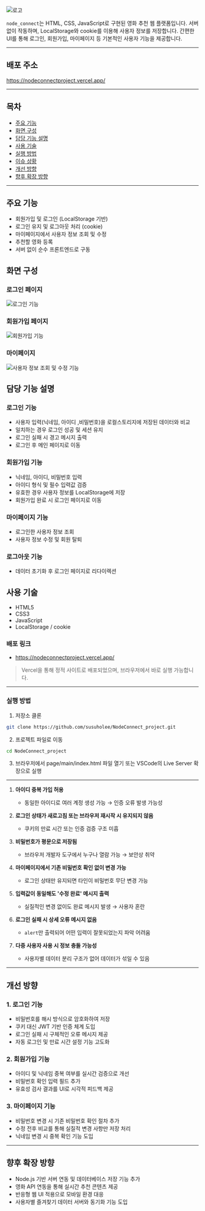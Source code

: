 ![로고](./images/logo.jpg)

`node_connect`는 HTML, CSS, JavaScript로 구현된 영화 추천 웹 플랫폼입니다. 서버 없이 작동하며, LocalStorage와 cookie를 이용해 사용자 정보를 저장합니다. 간편한 UI를 통해 로그인, 회원가입, 마이페이지 등 기본적인 사용자 기능을 제공합니다.

---

## 배포 주소  
https://nodeconnectproject.vercel.app/

---

## 목차
- [주요 기능](#주요-기능)
- [화면 구성](#화면-구성)
- [담당 기능 설명](#담당-기능-설명)
- [사용 기술](#사용-기술)
- [실행 방법](#실행-방법)
- [이슈 상황](#이슈-상황)
- [개선 방향](#개선-방향)
- [향후 확장 방향](#향후-확장-방향)

---

## 주요 기능

- 회원가입 및 로그인 (LocalStorage 기반)
- 로그인 유지 및 로그아웃 처리 (cookie)
- 마이페이지에서 사용자 정보 조회 및 수정
- 추천할 영화 등록 
- 서버 없이 순수 프론트엔드로 구동

## 화면 구성

### 로그인 페이지
![로그인 기능](./images/login.gif)

### 회원가입 페이지
![회원가입 기능](./images/signup.gif)

### 마이페이지 
![사용자 정보 조회 및 수정 기능](./images/mypage.gif)

## 담당 기능 설명

### 로그인 기능

- 사용자 입력(닉네임, 아이디 ,비밀번호)을 로컬스토리지에 저장된 데이터와 비교
- 일치하는 경우 로그인 성공 및 세션 유지
- 로그인 실패 시 경고 메시지 출력
- 로그인 후 메인 페이지로 이동

### 회원가입 기능

- 닉네임, 아이디, 비밀번호 입력
- 아이디 형식 및 필수 입력값 검증
- 유효한 경우 사용자 정보를 LocalStorage에 저장
- 회원가입 완료 시 로그인 페이지로 이동

### 마이페이지 기능
- 로그인한 사용자 정보 조회
- 사용자 정보 수정 및 회원 탈퇴

### 로그아웃 기능
- 데이터 초기화 후 로그인 페이지로 리다이렉션

## 사용 기술
- HTML5
- CSS3
- JavaScript
- LocalStorage / cookie

### 배포 링크

- https://nodeconnectproject.vercel.app/

> Vercel을 통해 정적 사이트로 배포되었으며, 브라우저에서 바로 실행 가능합니다.

---

### 실행 방법

1. 저장소 클론

```bash
git clone https://github.com/susuholee/NodeConnect_project.git
```
2. 프로젝트 파일로 이동
```bash
cd NodeConnect_project 
```
3. 브라우저에서 page/main/index.html 파일 열기
또는 VSCode의 Live Server 확장으로 실행
---
1. **아이디 중복 가입 허용**  
   - 동일한 아이디로 여러 계정 생성 가능 → 인증 오류 발생 가능성

2. **로그인 상태가 새로고침 또는 브라우저 재시작 시 유지되지 않음**  
   - 쿠키의 만료 시간 또는 인증 검증 구조 미흡

3. **비밀번호가 평문으로 저장됨**  
   - 브라우저 개발자 도구에서 누구나 열람 가능 → 보안상 취약

4. **마이페이지에서 기존 비밀번호 확인 없이 변경 가능**  
   - 로그인 상태만 유지되면 타인이 비밀번호 무단 변경 가능

5. **입력값이 동일해도 '수정 완료' 메시지 출력**  
   - 실질적인 변경 없이도 완료 메시지 발생 → 사용자 혼란

6. **로그인 실패 시 상세 오류 메시지 없음**  
   - `alert`만 출력되어 어떤 입력이 잘못되었는지 파악 어려움

7. **다중 사용자 사용 시 정보 충돌 가능성**  
   - 사용자별 데이터 분리 구조가 없어 데이터가 섞일 수 있음

---

## 개선 방향

### 1. 로그인 기능
- 비밀번호를 해시 방식으로 암호화하여 저장
- 쿠키 대신 JWT 기반 인증 체계 도입
- 로그인 실패 시 구체적인 오류 메시지 제공
- 자동 로그인 및 만료 시간 설정 기능 고도화

### 2. 회원가입 기능
- 아이디 및 닉네임 중복 여부를 실시간 검증으로 개선
- 비밀번호 확인 입력 필드 추가
- 유효성 검사 결과를 UI로 시각적 피드백 제공

### 3. 마이페이지 기능
- 비밀번호 변경 시 기존 비밀번호 확인 절차 추가
- 수정 전후 비교를 통해 실질적 변경 사항만 저장 처리
- 닉네임 변경 시 중복 확인 기능 도입

---

## 향후 확장 방향
- Node.js 기반 서버 연동 및 데이터베이스 저장 기능 추가
- 영화 API 연동을 통해 실시간 추천 콘텐츠 제공
- 반응형 웹 UI 적용으로 모바일 환경 대응
- 사용자별 즐겨찾기 데이터 서버와 동기화 기능 도입
